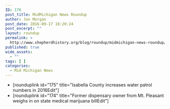 ```yaml
---
ID: 176
post_title: MidMichigan News Roundup
author: Jon Morgan
post_date: 2016-09-17 18:20:24
post_excerpt: ""
layout: roundup
permalink: >
  http://www.shepherdhistory.org/blog/roundup/midmichigan-news-roundup/
published: true
wide_assets:
  - ""
tags: [ ]
categories:
  - Mid Michigan News
---
```

<ul>
 	<li>[rounduplink id="175" title="Isabella County increases water patrol numbers in 2016Edit"]</li>
 	<li>[rounduplink id="174" title="Former dispensary owner from Mt. Pleasant weighs in on state medical marijuana billEdit"]</li>
</ul>